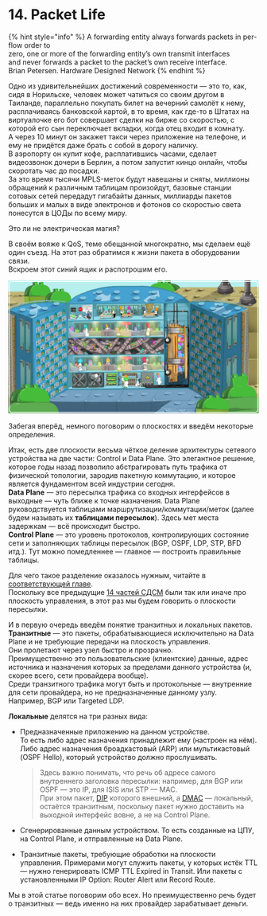 # 14. Packet Life

{% hint style="info" %}
A forwarding entity always forwards packets in per-flow order to  
zero, one or more of the forwarding entity’s own transmit interfaces  
and never forwards a packet to the packet’s own receive interface.  
Brian Petersen. Hardware Designed Network
{% endhint %}

Одно из удивительнейших достижений современности — это то, как, сидя в Норильске, человек может чатиться со своим другом в Таиланде, параллельно покупать билет на вечерний самолёт к нему, расплачиваясь банковской картой, в то время, как где-то в Штатах на виртуалочке его бот совершает сделки на бирже со скоростью, с которой его сын переключает вкладки, когда отец входит в комнату.  
А через 10 минут он закажет такси через приложение на телефоне, и ему не придётся даже брать с собой в дорогу наличку.  
В аэропорту он купит кофе, расплатившись часами, сделает видеозвонок дочери в Берлин, а потом запустит кинцо онлайн, чтобы скоротать час до посадки.  
За это время тысячи MPLS-меток будут навешаны и сняты, миллионы обращений к различным таблицам произойдут, базовые станции сотовых сетей передадут гигабайты данных, миллиарды пакетов больших и малых в виде электронов и фотонов со скоростью света понесутся в ЦОДы по всему миру.  
  
Это ли не электрическая магия?  
  
В своём вояже к QoS, теме обещанной многократно, мы сделаем ещё один съезд. На этот раз обратимся к жизни пакета в оборудовании связи.  
Вскроем этот синий ящик и распотрошим его.

![](../.gitbook/assets/image%20%2857%29.png)

Забегая вперёд, немного поговорим о плоскостях и введём некоторые определения.  
  
Итак, есть две плоскости весьма чёткое деление архитектуры сетевого устройства на две части: Control и Data Plane. Это элегантное решение, которое годы назад позволило абстрагировать путь трафика от физической топологии, зародив пакетную коммутацию, и которое является фундаментом всей индустрии сегодня.  
**Data Plane** — это пересылка трафика со входных интерфейсов в выходные — чуть ближе к точке назначения. Data Plane руководствуется таблицами маршрутизации/коммутации/меток \(далее будем называть их **таблицами пересылок**\). Здесь мет места задержкам — всё происходит быстро.  
**Control Plane** — это уровень протоколов, контролирующих состояние сети и заполняющих таблицы пересылок \(BGP, OSPF, LDP, STP, BFD итд.\). Тут можно помедленнее — главное — построить правильные таблицы.  
  
Для чего такое разделение оказалось нужным, читайте в [соответствующей главе](http://linkmeup.ru/blog/312.html#PLANES).  
Поскольку все предыдущие [14 частей СДСМ](http://linkmeup.ru/sdsm) были так или иначе про плоскость управления, в этот раз мы будем говорить о плоскости пересылки.  
  
И в первую очередь введём понятие транзитных и локальных пакетов.  
**Транзитные** — это пакеты, обрабатывающиеся исключительно на Data Plane и не требующие передачи на плоскость управления.  
Они пролетают через узел быстро и прозрачно.  
Преимущественно это пользовательские \(клиентские\) данные, адрес источника и назначения которых за пределами данного устройства \(и, скорее всего, сети провайдера вообще\).  
Среди транзитного трафика могут быть и протокольные — внутренние для сети провайдера, но не предназначенные данному узлу.  
Например, BGP или Targeted LDP.  
  
**Локальные** делятся на три разных вида:  


* Предназначенные приложению на данном устройстве.  
  То есть либо адрес назначения принадлежит ему \(настроен на нём\).  
  Либо адрес назначения броадкастовый \(ARP\) или мультикастовый \(OSPF Hello\), который устройство должно прослушивать.  


  > Здесь важно понимать, что речь об адресе самого внутреннего заголовка пересылки: например, для BGP или OSPF — это IP, для ISIS или STP — MAC.  
  > При этом пакет, [DIP](http://lookmeup.linkmeup.ru/#term53) которого внешний, а [DMAC](http://lookmeup.linkmeup.ru/#term606) — локальный, остаётся транзитным, поскольку пакет нужно доставить на выходной интерфейс вовне, а не на Control Plane.

* Сгенерированные данным устройством. То есть созданные на ЦПУ, на Control Plane, и отправленные на Data Plane.
* Транзитные пакеты, требующие обработки на плоскости управления. Примерами могут служить пакеты, у которых истёк TTL — нужно генерировать ICMP TTL Expired in Transit. Или пакеты с установленными IP Option: Router Alert или Record Route.

Мы в этой статье поговорим обо всех. Но преимущественно речь будет о транзитных — ведь именно на них провайдер зарабатывает деньги.

